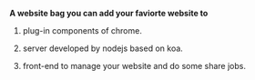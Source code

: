 **A website bag you can add your faviorte website to**

1. plug-in components of chrome.

2. server developed by nodejs based on koa.

3. front-end to manage your website and do some share jobs.
